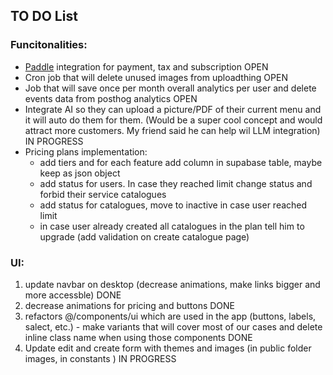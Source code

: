 ## TO DO List

### Funcitonalities:
- [Paddle](https://www.paddle.com) integration for payment, tax and subscription OPEN
- Cron job that will delete unused images from uploadthing OPEN
- Job that will save once per month overall analytics per user and delete events data from posthog analytics OPEN
- Integrate AI so they can upload a picture/PDF of their current menu and it will auto do them for them. (Would be a super cool concept and would attract more customers. My friend said he can help wil LLM integration) IN PROGRESS
- Pricing plans implementation:
    - add tiers and for each feature add column in supabase table, maybe keep as json object
    - add status for users. In case they reached limit change status and forbid their service catalogues
    - add status for catalogues, move to inactive in case user reached limit
    - in case user already created all catalogues in the plan tell him to upgrade (add validation on create catalogue page)

### UI:
1. update navbar on desktop (decrease animations, make links bigger and more accessble) DONE
2. decrease animations for pricing and buttons DONE 
3. refactors @/components/ui which are used in the app (buttons, labels, salect, etc.) - make variants that will cover most of our cases and delete inline class name when using those components DONE 
4. Update edit and create form with themes and images (in public folder images, in constants ) IN PROGRESS 
